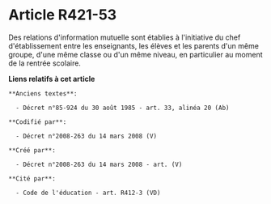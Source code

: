 # Article R421-53

Des relations d'information mutuelle sont établies à l'initiative du chef d'établissement entre les enseignants, les élèves
et les parents d'un même groupe, d'une même classe ou d'un même niveau, en particulier au moment de la rentrée scolaire.

**Liens relatifs à cet article**

	**Anciens textes**:

	  - Décret n°85-924 du 30 août 1985 - art. 33, alinéa 20 (Ab)

	**Codifié par**:

	  - Décret n°2008-263 du 14 mars 2008 (V)

	**Créé par**:

	  - Décret n°2008-263 du 14 mars 2008 - art. (V)

	**Cité par**:

	  - Code de l'éducation - art. R412-3 (VD)
